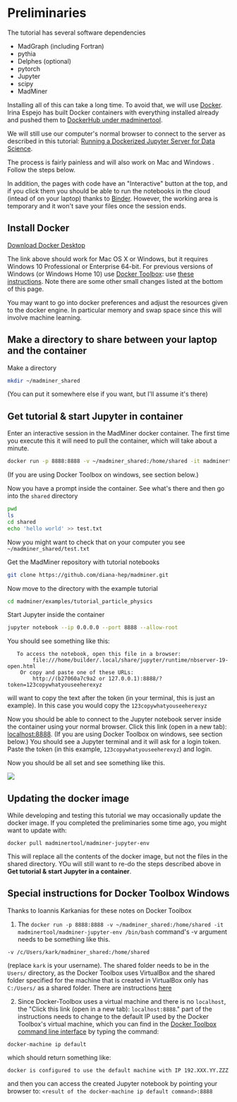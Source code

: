 

# Preliminaries

The tutorial has several software dependencies 

 * MadGraph (including Fortran)
 * pythia
 * Delphes (optional)
 * pytorch
 * Jupyter
 * scipy 
 * MadMiner

Installing all of this can take a long time. To avoid that, we will use [Docker](https://www.docker.com). 
Irina Espejo has built Docker containers with everything installed already and pushed them to [DockerHub under madminertool](https://hub.docker.com/u/madminertool/).

We will still use our computer's normal browser to connect to the server as described in this tutorial: [Running a Dockerized Jupyter Server for Data Science](https://www.dataquest.io/blog/docker-data-science/).

The process is fairly painless and will also work on Mac and Windows . Follow the steps below. 

In addition, the pages with code have an "Interactive" button at the top, and if you click them you should be able to run the notebooks in the cloud (intead of on your laptop) thanks to [Binder](https://mybinder.org). However, the working area is temporary and it won't save your files once the session ends. 

## Install Docker

[Download Docker Desktop](https://www.docker.com/products/docker-desktop)

The link above should work for Mac OS X or Windows, but it requires Windows 10 Professional or Enterprise 64-bit. For previous versions of Windows (or Windows Home 10) use [Docker Toolbox](https://docs.docker.com/toolbox/overview/): use [these instructions](https://docs.docker.com/toolbox/toolbox_install_windows/). Note there are some other small changes listed at the bottom of this page. 

You may want to go into docker preferences and adjust the resources given to the docker engine. In particular memory and swap space since this will involve machine learning. 

## Make a directory to share between your laptop and the container

Make a directory 
```bash
mkdir ~/madminer_shared
```

(You can put it somewhere else if you want, but I'll assume it's there)

## Get tutorial & start Jupyter in container

Enter an interactive session in the MadMiner docker container.
The first time you execute this it will need to pull the container, which will take about a minute.
```bash
docker run -p 8888:8888 -v ~/madminer_shared:/home/shared -it madminertool/madminer-jupyter-env /bin/bash
```
(If you are using Docker Toolbox on windows, see section below.)

Now you have a prompt inside the container. See what's there and then go into the `shared` directory

```bash
pwd
ls
cd shared
echo 'hello world' >> test.txt
```

Now you might want to check that on your computer you see `~/madminer_shared/test.txt`

<!--
Upgrade MadMiner with pip
```bash
pip install --upgrade madminer
```
-->

Get the MadMiner repository with tutorial notebooks
```bash
git clone https://github.com/diana-hep/madminer.git
```

Now move to the directory with the example tutorial
```bash
cd madminer/examples/tutorial_particle_physics
```

Start Jupyter inside the container
```bash
jupyter notebook --ip 0.0.0.0 --port 8888 --allow-root
```

You should see something like this:
```shell
   To access the notebook, open this file in a browser:
        file:///home/builder/.local/share/jupyter/runtime/nbserver-19-open.html
    Or copy and paste one of these URLs:
        http://(b27060a7c9a2 or 127.0.0.1):8888/?token=123copywhatyouseeherexyz
```

will want to copy the text after the token (in your terminal, this is just an example). In this case you would copy the `123copywhatyouseeherexyz`

Now you should be able to connect to the Jupyter notebook server inside the container using your normal browser. Click this link (open in a new tab): [localhost:8888](localhost:8888). (If you are using Docker Toolbox on windows, see section below.) You should see a Jupyter terminal and it will ask for a login token. Paste the token (in this example, `123copywhatyouseeherexyz`) and login.

Now you should be all set and see something like this.

![](/madminer-tutorial/images/notebook.png)

## Updating the docker image

While developing and testing this tutorial we may occasionally update the docker image. If you completed the preliminaries some time ago, you might want to update with:
```shell
docker pull madminertool/madminer-jupyter-env
```
This will replace all the contents of the docker image, but not the files in the shared directory. YOu will still want to re-do the 
steps described above in **Get tutorial & start Jupyter in a container**.

## Special instructions for Docker Toolbox Windows 

Thanks to Ioannis Karkanias for these notes on Docker Toolbox

1) The 
```docker run -p 8888:8888 -v ~/madminer_shared:/home/shared -it madminertool/madminer-jupyter-env /bin/bash``` 
command's -v argument needs to be something like this.

```shell
-v /c/Users/kark/madminer_shared:/home/shared
```
(replace `kark` is your username). The shared folder needs to be in the `Users/` directory, as the Docker Toolbox uses VirtualBox and the shared folder specified for the machine that is created in VirtualBox only has `C:/Users/` as a shared folder. There are instructions [here](https://docs.docker.com/toolbox/toolbox_install_windows/#optional-add-shared-directories)

2) Since Docker-Toolbox uses a virtual machine and there is no `localhost`, the 
"Click this link (open in a new tab): `localhost:8888`." 
part of the instructions needs to change to the default IP used by the Docker Toolbox's virtual machine, which you can find in the [Docker Toolbox command line interface](https://docs.docker.com/toolbox/toolbox_install_windows/#step-3-verify-your-installation) by typing the command:

```shell
docker-machine ip default
```
which should return something like:
```
docker is configured to use the default machine with IP 192.XXX.YY.ZZZ
```
and then you can access the created Jupyter notebook by pointing your browser to: ```<result of the docker-machine ip default command>:8888```



